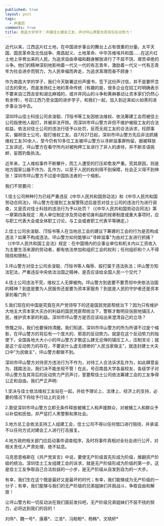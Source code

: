 ```yaml
---
published: true
layout: post
tags:
  - 声援团
comments: true
title: 南昌大学学子：声援佳士建会工友，声讨坪山黑警及其背后反动势力！
---
```


近代以来，江西这片红土地，在中国进步事业的舞台上占有很重的分量。太平天国、国民革命及北伐战争、南昌起义、土地革命、中华苏维埃共和国......在这片红土地上孕育出来的人民，为追求自由幸福和翻身解放进行了不屈不饶、艰苦卓绝的斗争。他们的精神深刻地影响着一代又一代的有志青年，激励着一代又一代有志青年为社会进步而努力，为人民幸福而奔走，为追求真理而奋不顾身！

作为南昌大学的学子，我们今天联署这份声援书，签下这份声讨信，并不是要怀念过去的荣光，而是发扬红土地的革命传统（有趣的是，很多企业在招工时明确表示不要来自江西吉安和湖北麻城的，或许井冈山的斗争和黄麻暴动让资本家们仍然心有余悸），号召江西乃至全国的进步学子，和我们一起，加入到近来如火如荼的进步事业当中去。

深圳坪山佳士科技公司余浚聪、邝恒书等工友因依法维权、依法筹建工会而被佳士公司指使他人殴打，并被非法开除。而深圳市坪山警方非但不维护被殴工友的合法权益，依法对佳士公司的违法行径予以处罚，反而无视工友的合法诉求，枉顾事实，偏袒佳士公司，殴打维权工友。自7月27日起，深圳市坪山警方先后非法抓捕维权工友30余人，至今仍有10多位工友被坪山警方以寻衅滋事罪拘留。据被释放工友讲述，坪山警方在看守所内对被拘押工友进行了非人的虐待，并不断言语挑衅，妄图钓鱼执法。

近年来，工人维权事件不断攀升，而工人遭受的打压却愈发严重。究其原因，则是地方国家公器不作为、乱作为，以至于人民的权利得不到保障，社会正义得不到伸张！深圳市坪山警方不过是中国执法者的一个缩影。

我们不禁要问：

1.佳士公司种种行为已经严重违反《中华人民共和国劳动法》和《中华人民共和国劳动合同法》，坪山警方在接到工友报警陈述后是否对佳士公司的违法行为进行调查，又是否对佳士科技的违法行为予以处罚？（《中华人民共和国劳动合同法》第一章第四条规定：用人单位制定涉及劳动者切身利益的规章制度或重大事项时，应与职工代表大会或全体职工讨论，与工会或者职工代表平等确定。）

2.佳士公司余浚聪、邝恒书等人在当地总工会的建议下筹建的工会的行为是否构成违法？如果不构成违法，坪山警方如何能够以"寻衅滋事"为由对工友进行抓捕？（《中华人民共和国工会法》规定：在中国境内的企事业单位和机关内以工资收入为主要生活来源的劳动者，都有依法参加和组织工会的权利；任何组织和个人不得阻挠和限制。）

3.坪山警方对佳士公司余浚聪、邝恒书等人侮辱、殴打属于违法执法；坪山警方知法犯法，严重违反中央依法治国之精神，是否应该给全国人民一个交代？

4.佳士公司违法不究，维权工人无罪被拘。坪山警方到底要不要贯彻中央依法治国的精神？到底是要为人民服务还是要为资本家服务？到底是人民的守护者还是资本家的看门狗？

5.我们现在的中国是究竟在共产党领导下的还是国民党匪帮统治下？因为只有维护大地主大资本家大买办的利益的国民党匪帮统治下，警察才敢明目张胆地镇压人民，维护资本家的利益。深圳市坪山警方是否应该站出来澄清自己的立场？

愤慨之际，我们也要保持清醒。我们知道，深圳市坪山警方的所为所谓不过是个缩影，在坪山警方的背后有一个庞大的、邪恶的反动势力。就是在这个反动势力的指使下，全国各地大大小小的坪山警方才敢这么肆无忌惮的镇压工人，压制言论；就是这个反动势力的存在，不要说什么虚无缥缈的"人民当家做主"，就连封建士大夫口中"为民做主"，坪山警方都做不到。

深圳市坪山警方对待资方违法行为不作为，对待工人合法诉求乱作为，如此肆意妄为、践踏法治，我们决不能坐视不管！在此，号召南昌大学各届校友、各级学子对坪山警方及其背后的反动势力严厉声讨，誓要帮佳士公司依法筹建工会的工友争得公正和自由。我们严正声明:

1.坚决与佳士依法维权工友站在一起，并给予理论上、法律上、经济上的支持，必要的情况下将给予行动上的支持！

2.敦促深圳市坪山警方立即无条件释放被捕工人和声援群众，对被捕工人和群众予以补偿和抚恤，并严惩打人黑警察和黑社会。

3.地方总工会依法支持工人组建工会，佳士公司不得以任何借口进行阻挠，并承诺不以任何方式对建会工人进行打击报复。

4.地方政府相关部门应启动事件调查程序，及时将事件真相对全社会进行公开，对相关责任人严肃处理，绝不姑息。

马克思恩格斯在《共产党宣言》中说，要使无产阶级首先形成为阶级，推翻资产阶级的统治。深圳佳士工友组建工会的诉求，就是无产阶级形成为阶级的第一步。这是佳士工友争取自己合法权益的一小步，是无产阶级从自发到自为的一大步。

有幸，我们生在这个既是最好又是最坏的时代；有幸，我们能够成为无产阶级的一分子；有幸，我们能够与我们的无产阶级的兄弟姐妹们并肩战斗，争取自由和解放！

让坪山警方和一切反动派在我们面前发抖吧，无产阶级兄弟姐妹们不屈不挠的努力，必将达到我们的目的！

刘伟*、魏一号*、康慕*、江浩*、冯盼盼*、杨韩*、文晓轩*
